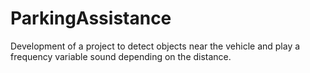 # ParkingAssistance
Development of a project to detect objects near the vehicle and play a frequency variable sound depending on the distance.
